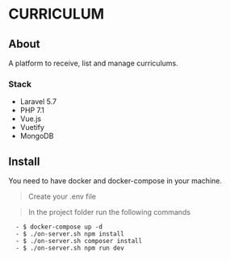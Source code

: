 # CURRICULUM

## About
A platform to receive, list and manage curriculums.

### Stack
  * Laravel 5.7
  * PHP 7.1
  * Vue.js
  * Vuetify
  * MongoDB

## Install

You need to have docker and docker-compose in your machine.

> Create your .env file

> In the project folder run the following commands

```
  - $ docker-compose up -d
  - $ ./on-server.sh npm install
  - $ ./on-server.sh composer install
  - $ ./on-server.sh npm run dev
```
